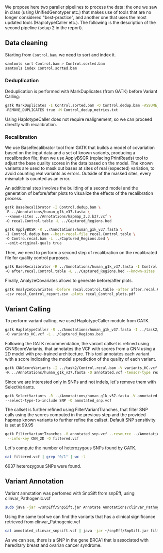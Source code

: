 We propose here two paraller pipelines to process the data: the one we saw in class (using UnifiedGenotyper etc.) that makes use of tools that are no longer considered "best-practice", and another one that uses the most updated tools (HaplotypeCaller etc.). The following is the description of the second pipeline (setup 2 in the report).

## Data cleaning

Starting from `Control.bam`, we need to sort and index it.

```bash
samtools sort Control.bam > Control.sorted.bam
samtools index Control.sorted.bam
```

### Deduplication

Deduplication is performed with MarkDuplicates (from GATK) before Variant Calling:

```bash
gatk MarkDuplicates -I Control.sorted.bam -O Control.dedup.bam -ASSUME_SORT_ORDER coordinate \
-REMOVE_DUPLICATES true -M Control_dedup_metrics.txt
```

Using HaplotypeCaller does not require realignement, so we can proceed directly with recalibration.

### Recalibration

We use BaseRecalibrator tool from GATK that builds a model of covariation based on the input data and a set of known variants, producing a recalibration file; then we use ApplyBSQR (replacing PrintReads) tool to adjust the base quality scores in the data based on the model. The known variants are used to mask out bases at sites of real (expected) variation, to avoid counting real variants as errors. Outside of the masked sites, every mismatch is counted as an error.

An additional step involves the building of a second model and the generation of before/after plots to visualize the effects of the recalibration process.

```bash
gatk BaseRecalibrator -I Control.dedup.bam \
-R ../Annotations/human_g1k_v37.fasta \
--known-sites ../Annotations/hapmap_3.3.b37.vcf \
-O recal.Control.table -L ../Captured_Regions.bed
```

```bash
gatk ApplyBQSR -R ../Annotations/human_g1k_v37.fasta \
-I Control.dedup.bam --bqsr-recal-file recal.Control.table \
-O Contro.recal.bam -L ../Captured_Regions.bed \
--emit-original-quals true
```

Then, we need to perform a second step of recalibration on the recalibrated file for quality control purposes.

```bash
gatk BaseRecalibrator -R ../Annotations/human_g1k_v37.fasta -I Control.recal.bam \
-O after.recal.Control.table -L ../Captured_Regions.bed --known-sites ../Annotations/hapmap_3.3.b37.vcf
```

Finally, AnalyzeCovariates allows to generate before/after plots.

```bash
gatk AnalyzeCovariates -before recal.Control.table -after after.recal.Control.table \
-csv recal_Control_report.csv -plots recal_Control_plots.pdf
```


## Variant Calling

To perform variant calling, we used HaplotypeCaller module from GATK.

```bash
gatk HaplotypeCaller -R ../Annotations/human_g1k_v37.fasta -I ../task2/Control.recal.bam \
-O variants_HC.vcf -L ../Captured_Regions.bed
```

Following the GATK recommendation, the variant callset is refined using CNNScoreVariants, that annotates the VCF with scores from a CNN using a 2D model with pre-trained architecture. This tool annotates each variant with a score indicating the model's prediction of the quality of each variant.

```bash
gatk CNNScoreVariants -I ../task2/Control.recal.bam -V variants_HC.vcf \
-R ../Annotations/human_g1k_v37.fasta -O annotated.vcf -tensor-type read_tensor
```

Since we are interested only in SNPs and not indels, let's remove them with SelectVariants.

```bash
gatk SelectVariants -R ../Annotations/human_g1k_v37.fasta -V annotated.vcf \
--select-type-to-include SNP -O annotated_snp.vcf
```

The callset is further refined using FilterVariantTranches, that filter SNP calls using the scores computed in the previous step and the provided hapmap known variants to further refine the callset. Default SNP sensitivity is set at 99.95

```bash
gatk FilterVariantTranches -V annotated_snp.vcf --resource ../Annotations/hapmap_3.3.b37.vcf \
 --info-key CNN_2D -O filtered.vcf
```

Let's compute the number of heterozygous SNPs found by GATK.

```bash
cat filtered.vcf | grep "0/1" | wc -l
```

6937 heterozygous SNPs were found.


## Variant Annotation

Variant annotation was perfomed with SnpSift from snpEff, using clinvar_Pathogenic.vcf

```bash
sudo java -jar ~/snpEff/SnpSift.jar Annotate Annotations/clinvar_Pathogenic.vcf filtered.vcf > annotated_clinvar_snpsift.vcf
```

Using the same tool we can find the variants that has a clinical significance retrieved from clinvar_Pathogenic.vcf 

```bash
cat annotated_clinvar_snpsift.vcf | java -jar ~/snpEff/SnpSift.jar filter "(exists CLNSIG)"
```

As we can see, there is a SNP in the gene BRCA1 that is associated with hereditary breast and ovarian cancer syndrome.

